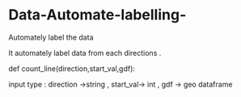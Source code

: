 # Data-Automate-labelling-
Automately label the data 

It automately label data from each directions .

def count_line(direction,start_val,gdf): 

input type : direction ->string , start_val-> int , gdf -> geo dataframe
